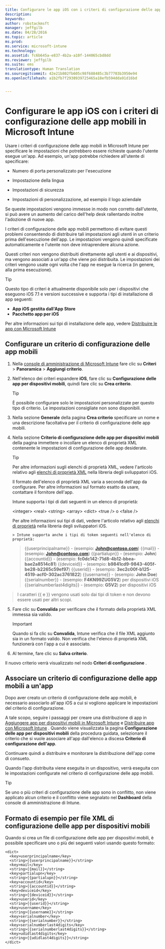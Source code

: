 ```yaml
---
title: Configurare le app iOS con i criteri di configurazione delle app mobili | Microsoft Intune
description: 
keywords: 
author: robstackmsft
manager: jeffgilb
ms.date: 04/28/2016
ms.topic: article
ms.prod: 
ms.service: microsoft-intune
ms.technology: 
ms.assetid: fc6b645a-e837-4b2a-a10f-144065cbd8dd
ms.reviewer: jeffgilb
ms.suite: ems
translationtype: Human Translation
ms.sourcegitcommit: 42e21b802fb605c98f688485c3b77703b3950e94
ms.openlocfilehash: a1b2fb7f2938939725465a18efb594dda91d16bd


---
```


# Configurare le app iOS con i criteri di configurazione delle app mobili in Microsoft Intune
Usare i criteri di configurazione delle app mobili in Microsoft Intune per specificare le impostazioni che potrebbero essere richieste quando l'utente esegue un'app. Ad esempio, un'app potrebbe richiedere all'utente di specificare:

-   Numero di porta personalizzato per l'esecuzione

-   Impostazione della lingua

-   Impostazioni di sicurezza

-   Impostazioni di personalizzazione, ad esempio il logo aziendale

Se queste impostazioni vengono immesse in modo non corretto dall'utente, si può avere un aumento del carico dell'help desk rallentando inoltre l'adozione di nuove app.

I criteri di configurazione delle app mobili permettono di evitare questi problemi consentendo di distribuire tali impostazioni agli utenti in un criterio prima dell'esecuzione dell'app. Le impostazioni vengono quindi specificate automaticamente e l'utente non deve intraprendere alcuna azione.

Questi criteri non vengono distribuiti direttamente agli utenti e ai dispositivi, ma vengono associati a un'app che viene poi distribuita. Le impostazioni dei criteri vengono usate ogni volta che l'app ne esegue la ricerca (in genere, alla prima esecuzione).

> [!TIP]
> Questo tipo di criteri è attualmente disponibile solo per i dispositivi che eseguono iOS 7.1 e versioni successive e supporta i tipi di installazione di app seguenti:
> 
> -   **App iOS gestita dall'App Store**
> -   **Pacchetto app per iOS**
> 
> Per altre informazioni sui tipi di installazione delle app, vedere [Distribuire le app con Microsoft Intune](deploy-apps.md)

## Configurare un criterio di configurazione delle app mobili

1.  Nella [console di amministrazione di Microsoft Intune](https://manage.microsoft.com) fare clic su **Criteri** &gt; **Panoramica** &gt; **Aggiungi criterio**.

2.  Nell'elenco dei criteri espandere **iOS**, fare clic su **Configurazione delle app per dispositivi mobili**, quindi fare clic su **Crea criterio**.

    > [!TIP]
    > È possibile configurare solo le impostazioni personalizzate per questo tipo di criterio. Le impostazioni consigliate non sono disponibili.

3.  Nella sezione **Generale** della pagina **Crea criterio** specificare un nome e una descrizione facoltativa per il criterio di configurazione delle app mobili.

4.  Nella sezione **Criterio di configurazione delle app per dispositivi mobili** della pagina immettere o incollare un elenco di proprietà XML contenente le impostazioni di configurazione delle app desiderate.

    > [!TIP]
    > Per altre informazioni sugli elenchi di proprietà XML, vedere l'articolo relativo agli [elenchi di proprietà XML](https://developer.apple.com/library/ios/documentation/Cocoa/Conceptual/PropertyLists/UnderstandXMLPlist/UnderstandXMLPlist.html) nella libreria degli sviluppatori iOS.
    > 
    > Il formato dell'elenco di proprietà XML varia a seconda dell'app da configurare. Per altre informazioni sul formato esatto da usare, contattare il fornitore dell'app.
    > 
    > Intune supporta i tipi di dati seguenti in un elenco di proprietà:
    > 
    > &lt;integer&gt;
    > &lt;real&gt;
    > &lt;string&gt;
    > &lt;array&gt;
    > &lt;dict&gt;
    > &lt;true /&gt; o &lt;false /&gt;
    > 
    > Per altre informazioni sui tipi di dati, vedere l'articolo relativo agli [elenchi di proprietà](https://developer.apple.com/library/ios/documentation/Cocoa/Conceptual/PropertyLists/AboutPropertyLists/AboutPropertyLists.html) nella libreria degli sviluppatori iOS.
    >
        > Intune supporta anche i tipi di token seguenti nell'elenco di proprietà:
    >    
    > \{\{userprincipalname\}\} - (esempio: **John@contoso.com**) \{\{mail\}\} - (esempio: **John@contoso.com**) \{\{partialupn\}\} - (esempio: **John**) \{\{accountid\}\} - (esempio: **fc0dc142-71d8-4b12-bbea-bae2a8514c81**) \{\{deviceid\}\} - (esempio: **b9841cd9-9843-405f-be28-b2265c59ef97**) \{\{userid\}\} - (esempio: **3ec2c00f-b125-4519-acf0-302ac3761822**) \{\{username\}\} - (esempio: **John Doe**) \{\{serialnumber\}\} - (esempio: **F4KN99ZUG5V2**) per dispositivi iOS \{\{serialnumberlast4digits\}\} - (esempio: **G5V2**) per dispositivi iOS
>
> I caratteri \{\{ e \}\} vengono usati solo dai tipi di token e non devono essere usati per altri scopi.




5.  Fare clic su **Convalida** per verificare che il formato della proprietà XML immessa sia valido.

    > [!IMPORTANT]
    > Quando si fa clic su **Convalida**, Intune verifica che il file XML aggiunto sia in un formato valido. Non verifica che l'elenco di proprietà XML funzionerà con l'app a cui è associato.

6.  Al termine, fare clic su **Salva criterio**.

Il nuovo criterio verrà visualizzato nel nodo **Criteri di configurazione** .

## Associare un criterio di configurazione delle app mobili a un'app
Dopo aver creato un criterio di configurazione delle app mobili, è necessario associarlo all'app iOS a cui si vogliono applicare le impostazioni del criterio di configurazione.

A tale scopo, seguire i passaggi per creare una distribuzione di app in [Aggiungere app per dispositivi mobili in Microsoft Intune](add-apps-for-mobile-devices-in-microsoft-intune.md) e [Distribuire app con Microsoft Intune](deploy-apps-in-microsoft-intune.md) . Quando viene visualizzata la pagina **Configurazione delle app per dispositivi mobili** della procedura guidata, selezionare il criterio che si vuole associare all'app dall'elenco a discesa **Criterio di configurazione dell'app**.

Continuare quindi a distribuire e monitorare la distribuzione dell'app come di consueto.

Quando l'app distribuita viene eseguita in un dispositivo, verrà eseguita con le impostazioni configurate nel criterio di configurazione delle app mobili.

> [!TIP]
> Se uno o più criteri di configurazione delle app sono in conflitto, non viene applicato alcun criterio e il conflitto viene segnalato nel **Dashboard** della console di amministrazione di Intune.

## Formato di esempio per file XML di configurazione delle app per dispositivi mobili

Quando si crea un file di configurazione delle app per dispositivi mobili, è possibile specificare uno o più dei seguenti valori usando questo formato:

```
<dict>
  <key>userprincipalname</key>
  <string>{{userprincipalname}}</string>
  <key>mail</key>
  <string>{{mail}}</string>
  <key>partialupn</key>
  <string>{{partialupn}}</string>
  <key>accountid</key>
  <string>{{accountid}}</string>
  <key>deviceid</key>
  <string>{{deviceid}}</string>
  <key>userid</key>
  <string>{{userid}}</string>
  <key>username</key>
  <string>{{username}}</string>
  <key>serialnumber</key>
  <string>{{serialnumber}}</string>
  <key>serialnumberlast4digits</key>
  <string>{{serialnumberlast4digits}}</string>
  <key>udidlast4digits</key>
  <string>{{udidlast4digits}}</string>
</dict>

```





<!--HONumber=Jun16_HO4-->


